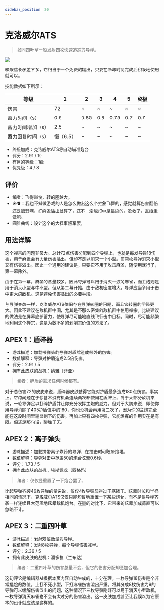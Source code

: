 ```yaml
---
sidebar_position: 20
---
```


# 克洛威尔ATS

> 如同四叶草一般发射四枚快速追踪的导弹。

<img src="/terms/ATS.png" style={{zoom:0.45}}/>

和聚焦长矛差不多，它相当于一个免费的输出，只要在冷却时间完成后积极地使用就可以。

技能数据如下所示：

| 等级              | 1         | 2    | 3    | 4    | 5    | 终极 |
| ----------------- | --------- | ---- | ---- | ---- | ---- | ---- |
| 伤害              | 72        | ~    | ~    | ~    | ~    | ~    |
| 蓄力时间（s）     | 0.9       | 0.85 | 0.8  | 0.75 | 0.7  | 0.7  |
| 蓄力时间增加（s） | 2.5       | ~    | ~    | ~    | ~    | ~    |
| 蓄力回复时间（s） | 慢（6.5） | ~    | ~    | ~    | ~    | ~    |

- 终极加成：克洛威尔ATS将自动瞄准炮台
- 评分：2.91 / 10
- 有用的等级：1级
- 优先级：4 / 8

## 评价

- 编者：飞得越快，转的圈越大。
- ☀🐕：我也不知做游戏的人是怎么做出这么个抽象飞舞的，感觉就算伤害翻倍还是很弱啊，打麻雀溢出就算了，还不一定能打中是最搞的，没救了，直接重做吧。
- 圆锥曲线：设计这个的大抵事叛军罢。

## 用法详解

这个禅宗的问题非常大。总计72点伤害分配到四个导弹上，也就是每发导弹18伤害，用于麻雀会有大量伤害溢出，但却不足以消灭一个小型。而两枚导弹消灭小型又有伤害溢出。因此一个通用的建议是，只要它不用于攻击麻雀，随便用就行了，第一幕除外。

由于在第一幕，麻雀的含量较多，因此导弹可以用于消灭一波的麻雀，而主炮则是用于消灭小型与中小型。但从第二幕开始，由于敌机密度增大，导弹应当多用于击中更大的敌机。这是避免伤害溢出的必要手段。

与导弹齐袭一样，克洛威尔ATS依旧存在导弹转圈的问题，而且它转圈的半径更大。因此不建议在敌机群中间，尤其是不那么密集的敌机群中使用禅宗。比较建议的做法是在屏幕底部蓄力，使导弹尽可能地直线飞行击中目标。同时，尽可能频繁地利用这个禅宗，这是为数不多的剥削其价值的方法了。

## APEX 1：盾碎器

- 游戏描述：加载带弹头的导弹对盾牌造成额外的伤害。
- 数值解释：导弹对护盾造成2.5倍伤害。
- 评分：2.91 / 5
- 拥有此皮肤的战机：纳雅（菲亚）

> 编者：碎盾的需求任何时候都有。

对于总伤害72的皮肤来说，盾碎器皮肤使得它能对护盾最多造成180点伤害。事实上，它的问题在于你基本没有机会连续两次都使用在盾牌上。对于大部分敌机来说，一轮导弹足以打碎护盾并让你充分发挥主炮的威力。但对于大鹏来说，即使你用导弹消除了405护盾值中的180，你也没机会再用第二次了，因为你的主炮完全能在这段时间里输出剩下的伤害。再加上只有四枚导弹，它能发挥的作用实在是有限。但还是那句话，聊胜于无。

## APEX 2：离子弹头

- 游戏描述：加载携带离子炸药的导弹，在撞击时可眩晕炮塔。
- 数值解释：导弹对击中范围50的炮台眩晕0.6秒。
- 评分：1.73 / 5
- 拥有此皮肤的战机：埃斯佩龙（西格玛）

> 编者：仅仅是重置了一下炮台罢了。

比起导弹齐袭46枚导弹的量来说，仅仅4枚导弹显得过于寒碜了。眩晕时长和半径相同的情况下，克洛威尔ATS仅仅只能短暂地重置一下某些炮台，而不是像导弹齐袭一样连续且大范围地眩晕敌机炮台。在量的对比下，它带来的眩晕加成简直可以忽略不计。

## APEX 3：二重四叶草

- 游戏描述：发射双倍数量的导弹。
- 数值解释：发射8枚导弹，每个导弹伤害减半。
- 评分：2.36 / 5
- 拥有此皮肤的战机：潘多拉（兰布达）

> 编者：二重四叶草的伤害总量不变，但它的伤害分配却更加合理。

这句评论是编辑器AI根据本页内容自动生成的，十分在理。一枚导弹18伤害是个非常尴尬的数值，上打不死小型，下打麻雀伤害溢出严重。将其分成8枚伤害为9的导弹可以缓解伤害溢出的问题，这种情况下三枚导弹刚好可以用于消灭小型敌机，一枚导弹消灭麻雀也不会有太过分的伤害溢出。这一皮肤加成甚至让我误以为它原本的设计就应该是这样的。
